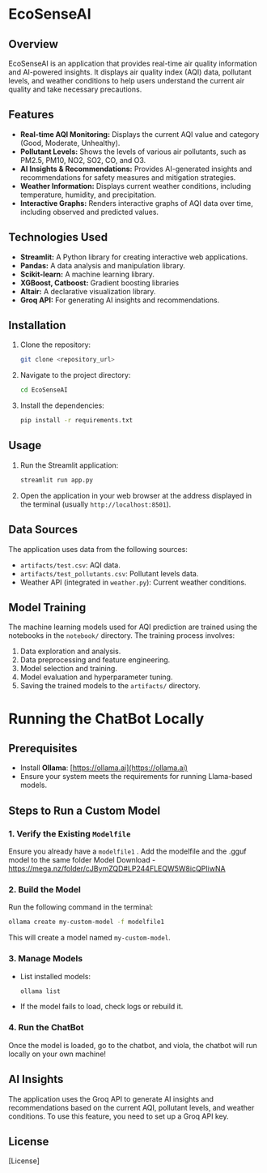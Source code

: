 # EcoSenseAI

## Overview

EcoSenseAI is an application that provides real-time air quality information and AI-powered insights. It displays air quality index (AQI) data, pollutant levels, and weather conditions to help users understand the current air quality and take necessary precautions.

## Features

- **Real-time AQI Monitoring:** Displays the current AQI value and category (Good, Moderate, Unhealthy).
- **Pollutant Levels:** Shows the levels of various air pollutants, such as PM2.5, PM10, NO2, SO2, CO, and O3.
- **AI Insights & Recommendations:** Provides AI-generated insights and recommendations for safety measures and mitigation strategies.
- **Weather Information:** Displays current weather conditions, including temperature, humidity, and precipitation.
- **Interactive Graphs:** Renders interactive graphs of AQI data over time, including observed and predicted values.

## Technologies Used

- **Streamlit:** A Python library for creating interactive web applications.
- **Pandas:** A data analysis and manipulation library.
- **Scikit-learn:** A machine learning library.
- **XGBoost, Catboost:** Gradient boosting libraries
- **Altair:** A declarative visualization library.
- **Groq API:** For generating AI insights and recommendations.

## Installation

1.  Clone the repository:

    ```bash
    git clone <repository_url>
    ```
2.  Navigate to the project directory:

    ```bash
    cd EcoSenseAI
    ```
3.  Install the dependencies:

    ```bash
    pip install -r requirements.txt
    ```

## Usage

1.  Run the Streamlit application:

    ```bash
    streamlit run app.py
    ```
2.  Open the application in your web browser at the address displayed in the terminal (usually `http://localhost:8501`).


## Data Sources

The application uses data from the following sources:

-   `artifacts/test.csv`: AQI data.
-   `artifacts/test_pollutants.csv`: Pollutant levels data.
-   Weather API (integrated in `weather.py`): Current weather conditions.

## Model Training

The machine learning models used for AQI prediction are trained using the notebooks in the `notebook/` directory. The training process involves:

1.  Data exploration and analysis.
2.  Data preprocessing and feature engineering.
3.  Model selection and training.
4.  Model evaluation and hyperparameter tuning.
5.  Saving the trained models to the `artifacts/` directory.

# Running the ChatBot Locally

## Prerequisites
- Install **Ollama**: [https://ollama.ai](https://ollama.ai)
- Ensure your system meets the requirements for running Llama-based models.

## Steps to Run a Custom Model

### 1. Verify the Existing `Modelfile`
Ensure you already have a `modelfile1` .
Add the modelfile and the .gguf model to the same folder
Model Download - https://mega.nz/folder/cJBymZQD#LP244FLEQW5W8icQPIiwNA

### 2. Build the Model
Run the following command in the terminal:

```sh
ollama create my-custom-model -f modelfile1
```

This will create a model named `my-custom-model`.

### 3. Manage Models
- List installed models:

  ```sh
  ollama list
  ```

- If the model fails to load, check logs or rebuild it.

### 4. Run the ChatBot
Once the model is loaded, go to the chatbot, and viola, the chatbot will run locally on your own machine!


## AI Insights

The application uses the Groq API to generate AI insights and recommendations based on the current AQI, pollutant levels, and weather conditions. To use this feature, you need to set up a Groq API key.

## License

[License]
